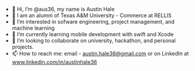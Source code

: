- 👋 Hi, I’m @aus36, my name is Austin Hale
- 🏫 I am an alumni of Texas A&M University - Commerce at RELLIS
- 👀 I’m interested in sofware engineering, project management, and machine learning
- 🌱 I’m currently learning mobile development with swift and Xcode
- 💞️ I’m looking to collaborate on university, hackathon, and personal projects.
- 📫 How to reach me: email - austin.hale36@gmail.com or on LinkedIn at www.linkedin.com/in/austinhale36

<!---
aus36/aus36 is a ✨ special ✨ repository because its `README.md` (this file) appears on your GitHub profile.
You can click the Preview link to take a look at your changes.
--->
